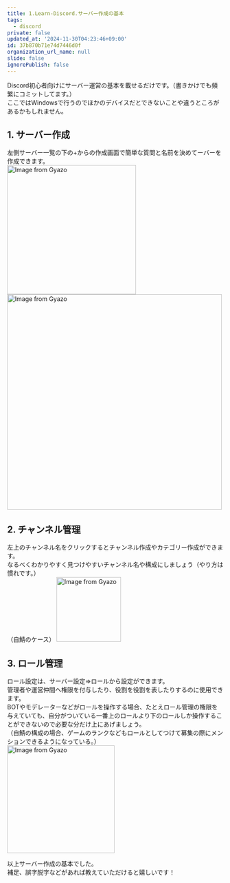 ```yaml
---
title: 1.Learn-Discord.サーバー作成の基本
tags:
  - discord
private: false
updated_at: '2024-11-30T04:23:46+09:00'
id: 37b870b71e74d7446d0f
organization_url_name: null
slide: false
ignorePublish: false
---
```


Discord初心者向けにサーバー運営の基本を載せるだけです。（書きかけでも頻繁にコミットしてます。）  
ここではWindowsで行うのでほかのデバイスだとできないことや違うところがあるかもしれません。  
## 1. サーバー作成
左側サーバー一覧の下の+からの作成画面で簡単な質問と名前を決めてーバーを作成できます。  
<a href="https://gyazo.com/caf92d826937a883d3734b386547c246"><img src="https://i.gyazo.com/caf92d826937a883d3734b386547c246.png" alt="Image from Gyazo" width="300"/></a>  
<a href="https://gyazo.com/7c3eec1532c6929c64cb6a14f7277358"><img src="https://i.gyazo.com/7c3eec1532c6929c64cb6a14f7277358.png" alt="Image from Gyazo" width="500"/></a>  
  
## 2. チャンネル管理
左上のチャンネル名をクリックするとチャンネル作成やカテゴリー作成ができます。  
なるべくわかりやすく見つけやすいチャンネル名や構成にしましょう（やり方は慣れです。）  
（自鯖のケース）
<a href="https://gyazo.com/743225b3858fdd2eecf6317dabfc3514"><img src="https://i.gyazo.com/743225b3858fdd2eecf6317dabfc3514.png" alt="Image from Gyazo" width="150"/></a>  
  
## 3. ロール管理  
ロール設定は、サーバー設定⇒ロールから設定ができます。  
管理者や運営仲間へ権限を付与したり、役割を役割を表したりするのに使用できます。  
BOTやモデレーターなどがロールを操作する場合、たとえロール管理の権限を与えていても、自分がついている一番上のロールより下のロールしか操作することができないので必要な分だけ上にあげましょう。    
（自鯖の構成の場合、ゲームのランクなどもロールとしてつけて募集の際にメンションできるようになっている。）  
<a href="https://gyazo.com/7692c60d2daa38b4c03d58e3dbf4e36c"><img src="https://i.gyazo.com/7692c60d2daa38b4c03d58e3dbf4e36c.png" alt="Image from Gyazo" width="250"/></a>    
  
以上サーバー作成の基本でした。   
補足、誤字脱字などがあれば教えていただけると嬉しいです！  

